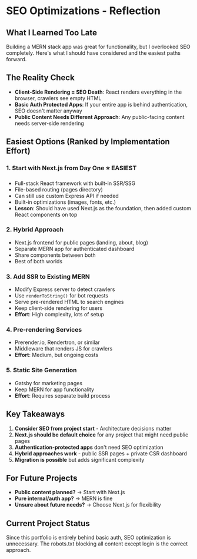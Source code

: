 # SEO Optimizations - Reflection

## What I Learned Too Late

Building a MERN stack app was great for functionality, but I overlooked SEO completely. 
Here's what I should have considered and the easiest paths forward.

## The Reality Check

- **Client-Side Rendering = SEO Death**: React renders everything in the browser, crawlers see empty HTML
- **Basic Auth Protected Apps**: If your entire app is behind authentication, SEO doesn't matter anyway
- **Public Content Needs Different Approach**: Any public-facing content needs server-side rendering

## Easiest Options (Ranked by Implementation Effort)

### 1. **Start with Next.js from Day One** ⭐ EASIEST
- Full-stack React framework with built-in SSR/SSG
- File-based routing (pages directory)
- Can still use custom Express API if needed
- Built-in optimizations (images, fonts, etc.)
- **Lesson**: Should have used Next.js as the foundation, then added custom React components on top

### 2. **Hybrid Approach** 
- Next.js frontend for public pages (landing, about, blog)
- Separate MERN app for authenticated dashboard
- Share components between both
- Best of both worlds

### 3. **Add SSR to Existing MERN**
- Modify Express server to detect crawlers
- Use `renderToString()` for bot requests
- Serve pre-rendered HTML to search engines
- Keep client-side rendering for users
- **Effort**: High complexity, lots of setup

### 4. **Pre-rendering Services**
- Prerender.io, Rendertron, or similar
- Middleware that renders JS for crawlers
- **Effort**: Medium, but ongoing costs

### 5. **Static Site Generation**
- Gatsby for marketing pages
- Keep MERN for app functionality
- **Effort**: Requires separate build process

## Key Takeaways

1. **Consider SEO from project start** - Architecture decisions matter
2. **Next.js should be default choice** for any project that might need public pages
3. **Authentication-protected apps** don't need SEO optimization
4. **Hybrid approaches work** - public SSR pages + private CSR dashboard
5. **Migration is possible** but adds significant complexity

## For Future Projects

- **Public content planned?** → Start with Next.js
- **Pure internal/auth app?** → MERN is fine
- **Unsure about future needs?** → Choose Next.js for flexibility

## Current Project Status

Since this portfolio is entirely behind basic auth, SEO optimization is unnecessary. The robots.txt blocking all content except login is the correct approach.